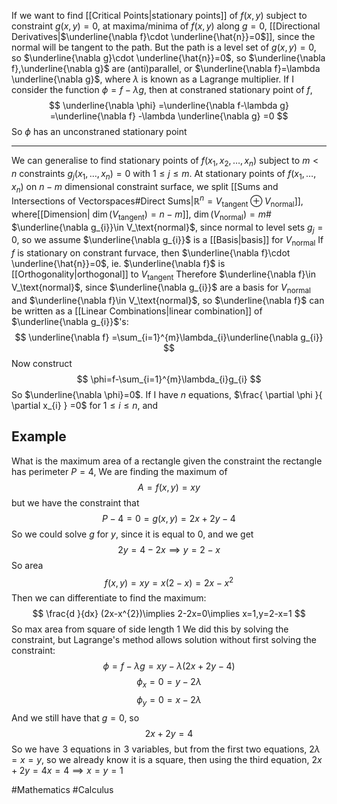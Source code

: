 If we want to find [[Critical Points|stationary points]] of $f(x,y)$ subject to constraint $g(x,y)=0$, at maxima/minima of $f(x,y)$ along $g=0$, [[Directional Derivatives|$\underline{\nabla f}\cdot  \underline{\hat{n}}=0$]], since the normal will be tangent to the path. But the path is a level set of $g(x,y)=0$, so $\underline{\nabla g}\cdot  \underline{\hat{n}}=0$, so $\underline{\nabla f},\underline{\nabla g}$ are (anti)parallel, or $\underline{\nabla f}=\lambda \underline{\nabla g}$, where $\lambda$ is known as a Lagrange multiplier. If I consider the function $\phi=f-\lambda g$, then at constraned stationary point of $f$, 
$$
\underline{\nabla \phi} =\underline{\nabla f-\lambda g} =\underline{\nabla f} -\lambda \underline{\nabla g} =0
$$
So $\phi$ has an unconstraned stationary point
___
We can generalise to find stationary points of $f(x_{1},x_{2},\dots,x_{n})$ subject to $m<n$ constraints $g_{j}(x_{1},\dots,x_{n})=0$ with $1\leq j\leq m$. At stationary points of $f(x_{1},\dots,x_{n})$ on $n-m$ dimensional constraint surface, we split [[Sums and Intersections of Vectorspaces#Direct Sums|$\mathbb{R}^{n}=V_\text{tangent}\oplus V_\text{normal}$]], where[[Dimension| $\dim(V_\text{tangent})=n-m$]], $\dim(V_\text{normal})=m$#
$\underline{\nabla g_{i}}\in V_\text{normal}$, since normal to level sets $g_{j}=0$, so we assume $\underline{\nabla g_{i}}$ is a [[Basis|basis]] for $V_\text{normal}$
If $f$ is stationary on constrant furvace, then $\underline{\nabla f}\cdot  \underline{\hat{n}}=0$, ie. $\underline{\nabla f}$ is [[Orthogonality|orthogonal]] to $V_\text{tangent}$
Therefore $\underline{\nabla f}\in V_\text{normal}$, since $\underline{\nabla g_{i}}$ are a basis for $V_\text{normal}$ and $\underline{\nabla f}\in V_\text{normal}$, so $\underline{\nabla f}$ can be written as a [[Linear Combinations|linear combination]] of $\underline{\nabla g_{i}}$'s:
$$
\underline{\nabla f} =\sum_{i=1}^{m}\lambda_{i}\underline{\nabla g_{i}} 
$$
Now construct
$$
\phi=f-\sum_{i=1}^{m}\lambda_{i}g_{i}
$$
So $\underline{\nabla \phi}=0$. If I have $n$ equations, $\frac{ \partial \phi }{ \partial x_{i} } =0$ for $1\leq i\leq n$, and 
## Example
What is the maximum area of a rectangle given the constraint the rectangle has perimeter $P=4$, 
We are finding the maximum of 
$$
A=f(x,y)=xy
$$
but we have the constraint that 
$$
P-4=0=g(x,y)=2x+2y-4
$$
So we could solve $g$ for $y$, since it is equal to $0$, and we get
$$
2y=4-2x\implies y=2-x
$$
So area
$$
f(x,y)=xy=x(2-x)=2x-x^{2}
$$
Then we can differentiate to find the maximum:
$$
\frac{d }{dx} (2x-x^{2})\implies 2-2x=0\implies x=1,y=2-x=1
$$
So max area from square of side length 1
We did this by solving the constraint, but Lagrange's method allows solution without first solving the constraint:
$$
\phi=f-\lambda g=xy-\lambda(2x+2y-4)
$$
$$
 \phi_{x}=0=y-2\lambda 
$$
$$
 \phi_{y}=0=x-2\lambda
$$
And we still have that $g=0$, so
$$
2x+2y=4
$$
So we have $\hspace{0pt}3$ equations in $\hspace{0pt}3$ variables, but from the first two equations, $2\lambda=x=y$, so we already know it is a square, then using the third equation, $2x+2y=4x=4\implies x=y=1$

#Mathematics #Calculus 